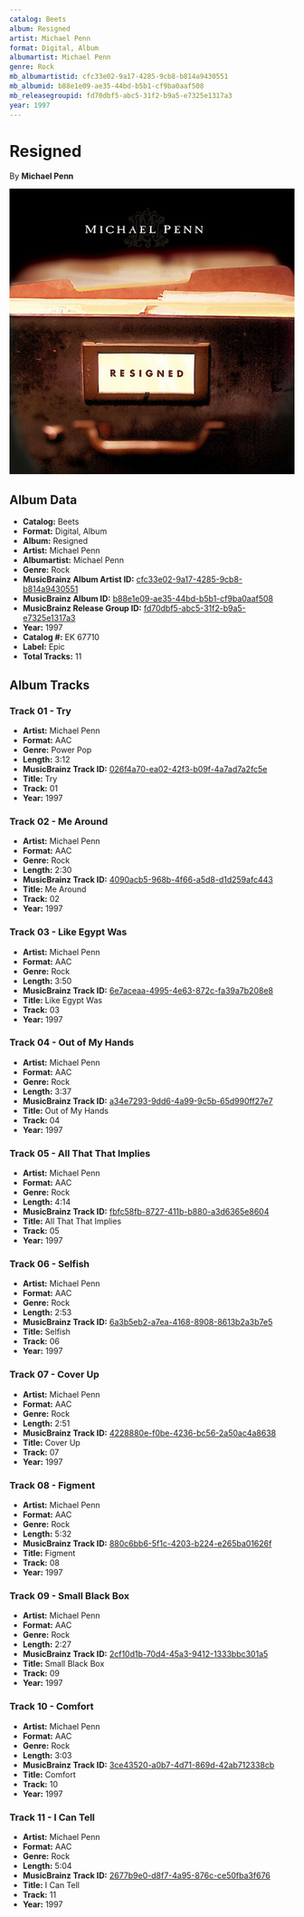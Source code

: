 ```yaml
---
catalog: Beets
album: Resigned
artist: Michael Penn
format: Digital, Album
albumartist: Michael Penn
genre: Rock
mb_albumartistid: cfc33e02-9a17-4285-9cb8-b814a9430551
mb_albumid: b88e1e09-ae35-44bd-b5b1-cf9ba0aaf508
mb_releasegroupid: fd70dbf5-abc5-31f2-b9a5-e7325e1317a3
year: 1997
---
```


# Resigned

By **Michael Penn**

![](../../assets/beetscovers/Michael_Penn-Resigned.jpg)

## Album Data

- **Catalog:** Beets
- **Format:** Digital, Album
- **Album:** Resigned
- **Artist:** Michael Penn
- **Albumartist:** Michael Penn
- **Genre:** Rock
- **MusicBrainz Album Artist ID:** [cfc33e02-9a17-4285-9cb8-b814a9430551](https://musicbrainz.org/artist/cfc33e02-9a17-4285-9cb8-b814a9430551)
- **MusicBrainz Album ID:** [b88e1e09-ae35-44bd-b5b1-cf9ba0aaf508](https://musicbrainz.org/release/b88e1e09-ae35-44bd-b5b1-cf9ba0aaf508)
- **MusicBrainz Release Group ID:** [fd70dbf5-abc5-31f2-b9a5-e7325e1317a3](https://musicbrainz.org/release-group/fd70dbf5-abc5-31f2-b9a5-e7325e1317a3)
- **Year:** 1997
- **Catalog #:** EK 67710
- **Label:** Epic
- **Total Tracks:** 11

## Album Tracks

### Track 01 - Try

- **Artist:** Michael Penn
- **Format:** AAC
- **Genre:** Power Pop
- **Length:** 3:12
- **MusicBrainz Track ID:** [026f4a70-ea02-42f3-b09f-4a7ad7a2fc5e](https://musicbrainz.org/recording/026f4a70-ea02-42f3-b09f-4a7ad7a2fc5e)
- **Title:** Try
- **Track:** 01
- **Year:** 1997

### Track 02 - Me Around

- **Artist:** Michael Penn
- **Format:** AAC
- **Genre:** Rock
- **Length:** 2:30
- **MusicBrainz Track ID:** [4090acb5-968b-4f66-a5d8-d1d259afc443](https://musicbrainz.org/recording/4090acb5-968b-4f66-a5d8-d1d259afc443)
- **Title:** Me Around
- **Track:** 02
- **Year:** 1997

### Track 03 - Like Egypt Was

- **Artist:** Michael Penn
- **Format:** AAC
- **Genre:** Rock
- **Length:** 3:50
- **MusicBrainz Track ID:** [6e7aceaa-4995-4e63-872c-fa39a7b208e8](https://musicbrainz.org/recording/6e7aceaa-4995-4e63-872c-fa39a7b208e8)
- **Title:** Like Egypt Was
- **Track:** 03
- **Year:** 1997

### Track 04 - Out of My Hands

- **Artist:** Michael Penn
- **Format:** AAC
- **Genre:** Rock
- **Length:** 3:37
- **MusicBrainz Track ID:** [a34e7293-9dd6-4a99-9c5b-65d990ff27e7](https://musicbrainz.org/recording/a34e7293-9dd6-4a99-9c5b-65d990ff27e7)
- **Title:** Out of My Hands
- **Track:** 04
- **Year:** 1997

### Track 05 - All That That Implies

- **Artist:** Michael Penn
- **Format:** AAC
- **Genre:** Rock
- **Length:** 4:14
- **MusicBrainz Track ID:** [fbfc58fb-8727-411b-b880-a3d6365e8604](https://musicbrainz.org/recording/fbfc58fb-8727-411b-b880-a3d6365e8604)
- **Title:** All That That Implies
- **Track:** 05
- **Year:** 1997

### Track 06 - Selfish

- **Artist:** Michael Penn
- **Format:** AAC
- **Genre:** Rock
- **Length:** 2:53
- **MusicBrainz Track ID:** [6a3b5eb2-a7ea-4168-8908-8613b2a3b7e5](https://musicbrainz.org/recording/6a3b5eb2-a7ea-4168-8908-8613b2a3b7e5)
- **Title:** Selfish
- **Track:** 06
- **Year:** 1997

### Track 07 - Cover Up

- **Artist:** Michael Penn
- **Format:** AAC
- **Genre:** Rock
- **Length:** 2:51
- **MusicBrainz Track ID:** [4228880e-f0be-4236-bc56-2a50ac4a8638](https://musicbrainz.org/recording/4228880e-f0be-4236-bc56-2a50ac4a8638)
- **Title:** Cover Up
- **Track:** 07
- **Year:** 1997

### Track 08 - Figment

- **Artist:** Michael Penn
- **Format:** AAC
- **Genre:** Rock
- **Length:** 5:32
- **MusicBrainz Track ID:** [880c6bb6-5f1c-4203-b224-e265ba01626f](https://musicbrainz.org/recording/880c6bb6-5f1c-4203-b224-e265ba01626f)
- **Title:** Figment
- **Track:** 08
- **Year:** 1997

### Track 09 - Small Black Box

- **Artist:** Michael Penn
- **Format:** AAC
- **Genre:** Rock
- **Length:** 2:27
- **MusicBrainz Track ID:** [2cf10d1b-70d4-45a3-9412-1333bbc301a5](https://musicbrainz.org/recording/2cf10d1b-70d4-45a3-9412-1333bbc301a5)
- **Title:** Small Black Box
- **Track:** 09
- **Year:** 1997

### Track 10 - Comfort

- **Artist:** Michael Penn
- **Format:** AAC
- **Genre:** Rock
- **Length:** 3:03
- **MusicBrainz Track ID:** [3ce43520-a0b7-4d71-869d-42ab712338cb](https://musicbrainz.org/recording/3ce43520-a0b7-4d71-869d-42ab712338cb)
- **Title:** Comfort
- **Track:** 10
- **Year:** 1997

### Track 11 - I Can Tell

- **Artist:** Michael Penn
- **Format:** AAC
- **Genre:** Rock
- **Length:** 5:04
- **MusicBrainz Track ID:** [2677b9e0-d8f7-4a95-876c-ce50fba3f676](https://musicbrainz.org/recording/2677b9e0-d8f7-4a95-876c-ce50fba3f676)
- **Title:** I Can Tell
- **Track:** 11
- **Year:** 1997

